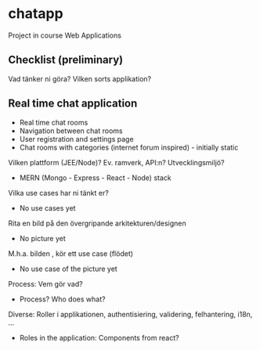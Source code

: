 # chatapp
Project in course Web Applications

## Checklist (preliminary)
Vad tänker ni göra? Vilken sorts applikation?
## Real time chat application 
* Real time chat rooms
* Navigation between chat rooms
* User registration and settings page
* Chat rooms with categories (internet forum inspired) - initially static 

Vilken plattform (JEE/Node)? Ev. ramverk, API:n? Utvecklingsmiljö?
* MERN (Mongo - Express - React - Node) stack

Vilka use cases	har ni tänkt er?
* No use cases yet

Rita en bild på den övergripande arkitekturen/designen
* No picture yet

M.h.a. bilden , kör ett use case (flödet)
* No use case of the picture yet

Process: Vem gör vad? 
* Process? Who does what?

Diverse: Roller i applikationen, authentisiering, validering, felhantering, i18n, ...
* Roles in the application: Components from react?
